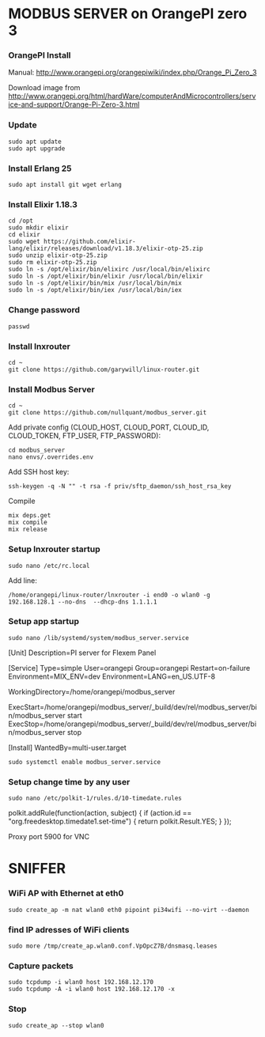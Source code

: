 # MODBUS SERVER on OrangePI zero 3

### OrangePI Install

Manual: http://www.orangepi.org/orangepiwiki/index.php/Orange_Pi_Zero_3

Download image from http://www.orangepi.org/html/hardWare/computerAndMicrocontrollers/service-and-support/Orange-Pi-Zero-3.html

### Update

    sudo apt update
    sudo apt upgrade

### Install Erlang 25

    sudo apt install git wget erlang

### Install Elixir 1.18.3

    cd /opt
    sudo mkdir elixir
    cd elixir
    sudo wget https://github.com/elixir-lang/elixir/releases/download/v1.18.3/elixir-otp-25.zip
    sudo unzip elixir-otp-25.zip
    sudo rm elixir-otp-25.zip
    sudo ln -s /opt/elixir/bin/elixirc /usr/local/bin/elixirc
    sudo ln -s /opt/elixir/bin/elixir /usr/local/bin/elixir
    sudo ln -s /opt/elixir/bin/mix /usr/local/bin/mix
    sudo ln -s /opt/elixir/bin/iex /usr/local/bin/iex

### Change password

    passwd

### Install lnxrouter

    cd ~
    git clone https://github.com/garywill/linux-router.git

### Install Modbus Server

    cd ~
    git clone https://github.com/nullquant/modbus_server.git

Add private config (CLOUD_HOST, CLOUD_PORT, CLOUD_ID, CLOUD_TOKEN, FTP_USER, FTP_PASSWORD):

    cd modbus_server
    nano envs/.overrides.env

Add SSH host key:

    ssh-keygen -q -N "" -t rsa -f priv/sftp_daemon/ssh_host_rsa_key

Compile

    mix deps.get
    mix compile
    mix release

### Setup lnxrouter startup

    sudo nano /etc/rc.local

Add line:

    /home/orangepi/linux-router/lnxrouter -i end0 -o wlan0 -g 192.168.128.1 --no-dns  --dhcp-dns 1.1.1.1

### Setup app startup

    sudo nano /lib/systemd/system/modbus_server.service

[Unit]
Description=PI server for Flexem Panel

[Service]
Type=simple
User=orangepi
Group=orangepi
Restart=on-failure
Environment=MIX_ENV=dev
Environment=LANG=en_US.UTF-8

WorkingDirectory=/home/orangepi/modbus_server

ExecStart=/home/orangepi/modbus_server/_build/dev/rel/modbus_server/bin/modbus_server start
ExecStop=/home/orangepi/modbus_server/_build/dev/rel/modbus_server/bin/modbus_server stop

[Install]
WantedBy=multi-user.target

    sudo systemctl enable modbus_server.service

### Setup change time by any user

    sudo nano /etc/polkit-1/rules.d/10-timedate.rules


polkit.addRule(function(action, subject) {
    if (action.id == "org.freedesktop.timedate1.set-time") {
        return polkit.Result.YES;
    }
});





Proxy port 5900 for VNC


# SNIFFER

### WiFi AP with Ethernet at eth0
    sudo create_ap -m nat wlan0 eth0 pipoint pi34wifi --no-virt --daemon

### find IP adresses of WiFi clients
    sudo more /tmp/create_ap.wlan0.conf.VpOpcZ7B/dnsmasq.leases

### Capture packets
    sudo tcpdump -i wlan0 host 192.168.12.170
    sudo tcpdump -A -i wlan0 host 192.168.12.170 -x

### Stop
    sudo create_ap --stop wlan0
